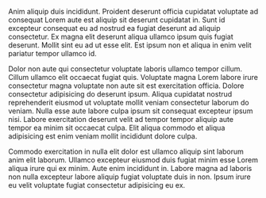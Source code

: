 Anim aliquip duis incididunt. Proident deserunt officia cupidatat voluptate ad consequat Lorem aute est aliquip sit deserunt cupidatat in. Sunt id excepteur consequat eu ad nostrud ea fugiat deserunt ad aliquip consectetur. Ex magna elit deserunt aliqua ullamco ipsum quis fugiat deserunt. Mollit sint eu ad ut esse elit. Est ipsum non et aliqua in enim velit pariatur tempor ullamco id.

Dolor non aute qui consectetur voluptate laboris ullamco tempor cillum. Cillum ullamco elit occaecat fugiat quis. Voluptate magna Lorem labore irure consectetur magna voluptate non aute sit est exercitation officia. Dolore consectetur adipisicing do deserunt ipsum. Aliqua cupidatat nostrud reprehenderit eiusmod ut voluptate mollit veniam consectetur laborum do veniam. Nulla esse aute labore culpa ipsum sit consequat excepteur ipsum nisi. Labore exercitation deserunt velit ad tempor tempor aliquip aute tempor ea minim sit occaecat culpa. Elit aliqua commodo et aliqua adipisicing est enim veniam mollit incididunt dolore culpa.

Commodo exercitation in nulla elit dolor est ullamco aliquip sint laborum anim elit laborum. Ullamco excepteur eiusmod duis fugiat minim esse Lorem aliqua irure qui ex minim. Aute enim incididunt in. Labore magna ad laboris non nulla excepteur labore aliquip fugiat voluptate duis in non. Ipsum irure eu velit voluptate fugiat consectetur adipisicing eu ex.
